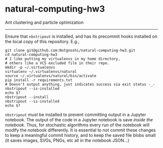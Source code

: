 # natural-computing-hw3

Ant clustering and particle optimization

---

Ensure that `nbstripout` is installed, and has its precommit hooks installed on the local copy of
this repository. E.g.,

```shell
git clone git@github.com:Notgnoshi/natural-computing-hw3.git
cd natural-computing-hw3
# I like putting my virtualenvs in my home directory,
# others like a VCS excluded file in their repo.
mkdir -p ~/.virtualenvs
virtualenv ~/.virtualenvs/natural
source ~/.virtualenvs/natural/bin/activate
pip install -r requirements.txt
# Doesn't output anything, just indicates success via exit status -_-
nbstripout --is-installed
echo $?
nbstripout --install
nbstripout --is-installed
echo $?
```

`nbstripout` *must* be installed to prevent committing output in a Jupyter notebook. The output of
the code in a Jupyter notebook is save *inside the notebook*. Thus, for stochastic algorithms every
run of the notebook will modify the notebook differently. It is essential to not commit these changes
to keep a meaningful commit history, and to keep the saved file blobs small (it saves images, SVGs,
PNGs, etc all in the notebook JSON...)
